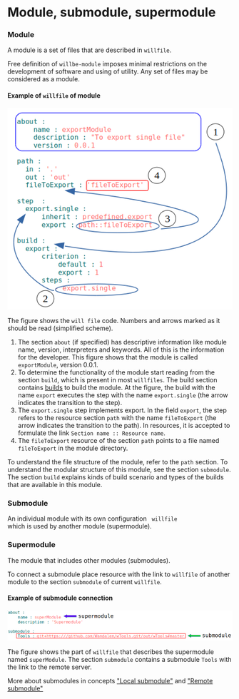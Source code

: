 # Module, submodule, supermodule

### Module

A module is a set of files that are described in <code>willfile</code>.

Free definition of `willbe-module` imposes minimal restrictions on the development of software and using of utility. Any set of files may be considered as a module.

#### Example of `willfile` of module

![module.file.png](../images/module.file.png)

The figure shows the `will file` code. Numbers and arrows marked as it should be read (simplified scheme).
1. The section `about` (if specified) has descriptive information like module name, version, interpreters and keywords. All of this is the information for the developer. This figure shows that the module is called `exportModule`, version 0.0.1.
2. To determine the functionality of the module start reading from the section `build`, which is present in most `willfiles`. The build section contains [builds](ResourceBuild.md) to build the module. At the figure, the build with the name `export` executes the step with the name `export.single` (the arrow indicates the transition to the step).
3. The `export.single` step implements export. In the field `export`, the step refers to the resource section `path` with the name `fileToExport` (the arrow indicates the transition to the path). In resources, it is accepted to formulate the link `Section name :: Resource name`.
4. The `fileToExport` resource of the section `path` points to a file named `fileToExport` in the module directory.

To understand the file structure of the module, refer to the `path` section. To understand the modular structure of this module, see the section `submodule`. The section `build` explains kinds of build scenario and types of the builds that are available in this module.

### Submodule

An individual module with its own configuration <code> willfile </code> which is used by another module (supermodule).

### Supermodule

The module that includes other modules (submodules).

To connect a submodule place resource with the link to `willfile` of another module to the section `submodule` of current `willfile`.

#### Example of submodule connection

![supermodule.png](../images/supermodule.png)

The figure shows the part of `willfile` that describes the supermodule named `superModule`. The section `submodule` contains a submodule `Tools` with the link to the remote server.

More about submodules in concepts ["Local submodule"](SubmodulesLocalAndRemote.md#Local-submodule) and ["Remote submodule"](SubmodulesLocalAndRemote.md#Remote-submodule)

